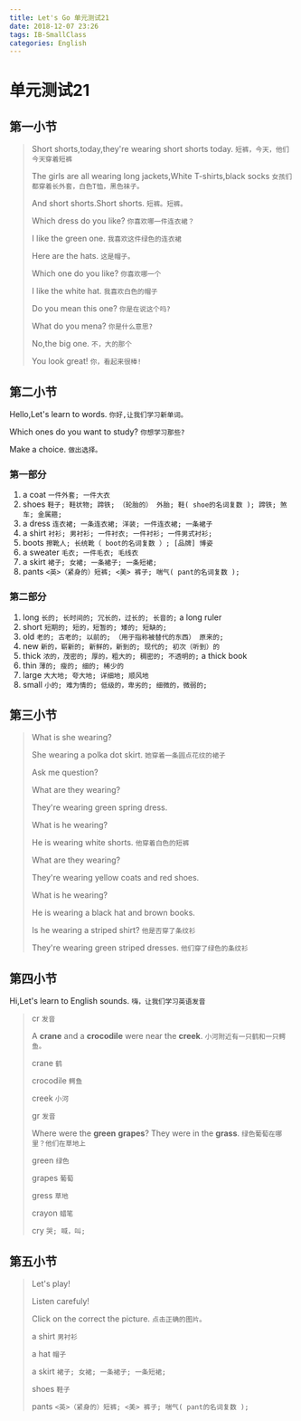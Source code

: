 ```yaml
---
title: Let's Go 单元测试21
date: 2018-12-07 23:26
tags: IB-SmallClass
categories: English
---
```



# 单元测试21

## 第一小节

> Short shorts,today,they're wearing short shorts today. `短裤，今天，他们今天穿着短裤`
> 
> The girls are all wearing long jackets,White T-shirts,black socks `女孩们都穿着长外套，白色T恤，黑色袜子。`
> 
> And short shorts.Short shorts. `短裤。短裤。`
> 
> Which dress do you like? `你喜欢哪一件连衣裙？`
> 
> I like the green one. `我喜欢这件绿色的连衣裙`
> 
> Here are the hats. `这是帽子。`
> 
> Which one do you like? `你喜欢哪一个`
> 
> I like the white hat. `我喜欢白色的帽子`
> 
> Do you mean this one? `你是在说这个吗?`
> 
> What  do you mena? `你是什么意思?`
> 
> No,the big one. `不，大的那个`
> 
> You look great! `你，看起来很棒!`

## 第二小节

Hello,Let's learn to words. `你好,让我们学习新单词。`

Which ones do you want to study? `你想学习那些?`

Make a choice. `做出选择。`

### 第一部分

1. a coat `一件外套; 一件大衣`
2. shoes `鞋子; 鞋状物; 蹄铁; （轮胎的） 外胎; 鞋( shoe的名词复数 ); 蹄铁; 煞车; 金属箍;`
3. a dress `连衣裙; 一条连衣裙; 洋装; 一件连衣裙; 一条裙子`
4. a shirt `衬衫; 男衬衫; 一件衬衣; 一件衬衫; 一件男式衬衫;`
5. boots `擦靴人; 长统靴（ boot的名词复数 ）; [品牌] 博姿`
6. a sweater `毛衣; 一件毛衣; 毛线衣`
7. a skirt `裙子; 女裙; 一条裙子; 一条短裙;`
8. pants `<英>（紧身的）短裤; <美> 裤子; 喘气( pant的名词复数 );`


### 第二部分

1. long `长的; 长时间的; 冗长的，过长的; 长音的;`  a long ruler
2. short `短期的; 短的，短暂的; 矮的; 短缺的;`
3. old `老的; 古老的; 以前的; （用于指称被替代的东西） 原来的;`
4. new `新的，崭新的; 新鲜的，新到的; 现代的; 初次（听到）的`
5. thick `浓的，茂密的; 厚的，粗大的; 稠密的; 不透明的;`  a thick book
6. thin `薄的; 瘦的; 细的; 稀少的` 
7. large `大大地; 夸大地; 详细地; 顺风地`
8. small `小的; 难为情的; 低级的，卑劣的; 细微的，微弱的;`

## 第三小节

> What is she wearing?
> 
> She wearing a  polka dot skirt. `她穿着一条圆点花纹的裙子`
> 
> Ask me question? 
> 
> What are they wearing?
> 
> They're wearing green spring dress.
> 
> What is he wearing?
> 
> He is wearing white shorts. `他穿着白色的短裤`
> 
> What are they wearing?
> 
> They're wearing yellow coats and red shoes.
> 
> What is he wearing? 
> 
> He is wearing  a black hat  and brown books. 
> 
> Is he wearing a striped shirt? `他是否穿了条纹衫`
> 
> They're wearing green striped dresses. `他们穿了绿色的条纹衫`



## 第四小节

Hi,Let's learn to English sounds. `嗨，让我们学习英语发音`

> cr `发音`
> 
> A **crane** and a **crocodile** were near the **creek**. `小河附近有一只鹤和一只鳄鱼。`
> 
> crane `鹤`
> 
> crocodile `鳄鱼`
> 
> creek `小河`
> 
> gr `发音`
> 
> Where were the **green** **grapes**? They were in the **grass**. `绿色葡萄在哪里？他们在草地上`
> 
> green `绿色`
> 
> grapes `葡萄`
> 
> gress `草地`
> 
> crayon `蜡笔`
> 
> cry `哭; 喊，叫;`

## 第五小节

> Let's play!
> 
> Listen carefuly!
> 
> Click on the correct the picture. `点击正确的图片。`
> 
> a shirt `男衬衫`
> 
> a hat `帽子`
> 
> a skirt `裙子; 女裙; 一条裙子; 一条短裙;`
> 
> shoes `鞋子`
> 
> pants `<英>（紧身的）短裤; <美> 裤子; 喘气( pant的名词复数 );`


